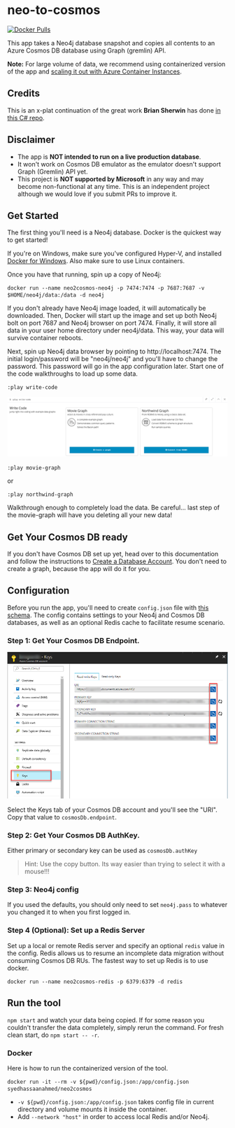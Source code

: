 # neo-to-cosmos
[![Docker Pulls](https://img.shields.io/docker/pulls/syedhassaanahmed/neo2cosmos.svg)](https://hub.docker.com/r/syedhassaanahmed/neo2cosmos/)

This app takes a Neo4j database snapshot and copies all contents to an Azure Cosmos DB database using Graph (gremlin) API. 

**Note:** For large volume of data, we recommend using containerized version of the app and [scaling it out with Azure Container Instances](https://github.com/syedhassaanahmed/neo-to-cosmos/tree/master/aci).

## Credits
This is an x-plat continuation of the great work **Brian Sherwin** has done [in this C# repo](https://github.com/bsherwin/neo2cosmos).

## Disclaimer
- The app is **NOT intended to run on a live production database**.
- It won't work on Cosmos DB emulator as the emulator doesn't support Graph (Gremlin) API yet.
- This project is **NOT supported by Microsoft** in any way and may become non-functional at any time. This is an independent project although we would love if you submit PRs to improve it.

## Get Started
The first thing you'll need is a Neo4j database. Docker is the quickest way to get started!

If you're on Windows, make sure you've configured Hyper-V, and installed [Docker for Windows](https://docs.docker.com/docker-for-windows/). Also make sure to use Linux containers.

Once you have that running, spin up a copy of Neo4j:

```
docker run --name neo2cosmos-neo4j -p 7474:7474 -p 7687:7687 -v $HOME/neo4j/data:/data -d neo4j
```

If you don't already have Neo4j image loaded, it will automatically be downloaded. Then, Docker will start up the image and set up both Neo4j bolt on port 7687 and Neo4j browser on port 7474. Finally, it will store all data in your user home directory under neo4j/data. This way, your data will survive container reboots.

Next, spin up Neo4j data browser by pointing to http://localhost:7474. The initial login/password will be "neo4j/neo4j" and you'll have to change the password. This password will go in the app configuration later. Start one of the code walkthroughs to load up some data.

```
:play write-code
```

<img src="images/neo-play-write-code.png"/>

```
:play movie-graph
```
or
```
:play northwind-graph
```
Walkthrough enough to completely load the data. Be careful... last step of the movie-graph will have you deleting all your new data!

## Get Your Cosmos DB ready
If you don't have Cosmos DB set up yet, head over to this documentation and follow the instructions to [Create a Database Account](
https://docs.microsoft.com/en-us/azure/cosmos-db/create-graph-dotnet).
You don't need to create a graph, because the app will do it for you.

## Configuration
Before you run the app, you'll need to create `config.json` file with [this schema](https://github.com/syedhassaanahmed/neo-to-cosmos/blob/master/aci/config.template.json). The config contains settings to your Neo4j and Cosmos DB databases, as well as an optional Redis cache to facilitate resume scenario.

### Step 1: Get Your Cosmos DB Endpoint.
<img src="images/azure-cosmos-keys.png"/>

Select the Keys tab of your Cosmos DB account and you'll see the "URI". Copy that value to  `cosmosDb.endpoint`.

### Step 2: Get Your Cosmos DB AuthKey.
Either primary or secondary key can be used as `cosmosDb.authKey`
> Hint: Use the copy button. Its way easier than trying to select it with a mouse!!!

### Step 3: Neo4j config
If you used the defaults, you should only need to set `neo4j.pass` to whatever you changed it to when you first logged in.

### Step 4 (Optional): Set up a Redis Server
Set up a local or remote Redis server and specify an optional `redis` value in the config. Redis allows us to resume an incomplete data migration without consuming Cosmos DB RUs. The fastest way to set up Redis is to use docker. 
```
docker run --name neo2cosmos-redis -p 6379:6379 -d redis
```

## Run the tool
`npm start` and watch your data being copied. If for some reason you couldn't transfer the data completely, simply rerun the command. For fresh clean start, do `npm start -- -r`.

### Docker
Here is how to run the containerized version of the tool.
```
docker run -it --rm -v ${pwd}/config.json:/app/config.json syedhassaanahmed/neo2cosmos
```
- `-v ${pwd}/config.json:/app/config.json` takes config file in current directory and volume mounts it inside the container.
- Add `--network "host"` in order to access local Redis and/or Neo4j.
